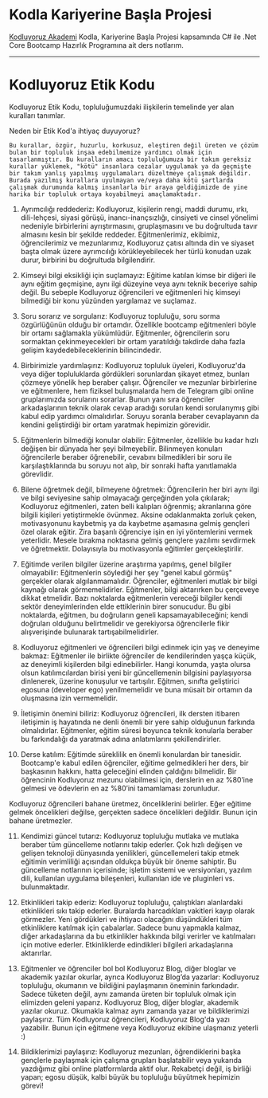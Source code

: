 # Kodla Kariyerine Başla Projesi
[Kodluyoruz Akademi](https://www.kodluyoruz.org/) Kodla, Kariyerine Başla Projesi kapsamında C# ile .Net Core Bootcamp Hazırlık Programına ait ders notlarım.

---
# Kodluyoruz Etik Kodu
Kodluyoruz Etik Kodu, topluluğumuzdaki ilişkilerin temelinde yer alan kuralları tanımlar.

Neden bir Etik Kod'a ihtiyaç duyuyoruz?

    Bu kurallar, özgür, huzurlu, korkusuz, eleştiren değil üreten ve çözüm bulan bir topluluk inşaa edebilmemize yardımcı olmak için tasarlanmıştır. Bu kuralların amacı topluluğumuza bir takım gereksiz kurallar yüklemek, "kötü" insanlara cezalar uygulamak ya da geçmişte bir takım yanlış yapılmış uygulamaları düzeltmeye çalışmak değildir. Burada yazılmış kurallara uyulmayan ve/veya daha kötü şartlarda çalışmak durumunda kalmış insanlarla bir araya geldiğimizde de yine harika bir topluluk ortaya koyabilmeyi amaçlamaktadır.

1) Ayrımcılığı reddederiz:
Kodluyoruz, kişilerin rengi, maddi durumu, ırkı, dili-lehçesi, siyasi görüşü, inancı-inançsızlığı, cinsiyeti ve cinsel yönelimi nedeniyle birbirlerini ayrıştırmasını, gruplaşmasını ve bu doğrultuda tavır almasını kesin bir şekilde reddeder. Eğitmenlerimiz, ekibimiz, öğrencilerimiz ve mezunlarımız, Kodluyoruz çatısı altında din ve siyaset başta olmak üzere ayrımcılığı körükleyebilecek her türlü konudan uzak durur, birbirini bu doğrultuda bilgilendirir.


2) Kimseyi bilgi eksikliği için suçlamayız:
Eğitime katılan kimse bir diğeri ile aynı eğitim geçmişine, aynı ilgi düzeyine veya aynı teknik beceriye sahip değil. Bu sebeple Kodluyoruz öğrencileri ve eğitmenleri hiç kimseyi bilmediği bir konu yüzünden yargılamaz ve suçlamaz.


3) Soru sorarız ve sorgularız:
Kodluyoruz topluluğu, soru sorma özgürlüğünün olduğu bir ortamdır. Özellikle bootcamp eğitmenleri böyle bir ortamı sağlamakla yükümlüdür. Eğitmenler, öğrencilerin soru sormaktan çekinmeyecekleri bir ortam yaratıldığı takdirde daha fazla gelişim kaydedebileceklerinin bilincindedir.


4) Birbirimizle yardımlaşırız:
Kodluyoruz topluluk üyeleri, Kodluyoruz'da veya diğer topluluklarda gördükleri sorunlardan şikayet etmez, bunları çözmeye yönelik hep beraber çalışır. Öğrenciler ve mezunlar birbirlerine ve eğitmenlere, hem fiziksel buluşmalarda hem de Telegram gibi online gruplarımızda sorularını sorarlar. Bunun yanı sıra öğrenciler arkadaşlarının teknik olarak cevap aradığı soruları kendi sorularıymış gibi kabul edip yardımcı olmalıdırlar. Soruyu soranla beraber cevaplayanın da kendini geliştirdiği bir ortam yaratmak hepimizin görevidir.


5) Eğitmenlerin bilmediği konular olabilir:
Eğitmenler, özellikle bu kadar hızlı değişen bir dünyada her şeyi bilmeyebilir. Bilinmeyen konuları öğrencilerle beraber öğrenebilir, cevabını bilmedikleri bir soru ile karşılaştıklarında bu soruyu not alıp, bir sonraki hafta yanıtlamakla görevlidir.


6) Bilene öğretmek değil, bilmeyene öğretmek:
Öğrencilerin her biri aynı ilgi ve bilgi seviyesine sahip olmayacağı gerçeğinden yola çıkılarak; Kodluyoruz eğitmenleri, zaten belli kalıpları öğrenmiş; akranlarına göre bilgili kişileri yetiştirmekle övünmez. Aksine odaklanmakta zorluk çeken, motivasyonunu kaybetmiş ya da kaybetme aşamasına gelmiş gençleri özel olarak eğitir. Zira başarılı öğrenciye işin en iyi yöntemlerini vermek yeterlidir. Mesele bırakma noktasına gelmiş gençlere yazılımı sevdirmek ve öğretmektir. Dolayısıyla bu motivasyonla eğitimler gerçekleştirilir.


7) Eğitimde verilen bilgiler üzerine araştırma yapılmış, genel bilgiler olmayabilir:
Eğitmenlerin söylediği her şey "genel kabul görmüş" gerçekler olarak algılanmamalıdır. Öğrenciler, eğitmenleri mutlak bir bilgi kaynağı olarak görmemelidirler. Eğitmenler, bilgi aktarırken bu çerçeveye dikkat etmelidir. Bazı noktalarda eğitmenlerin vereceği bilgiler kendi sektör deneyimlerinden elde ettiklerinin birer sonucudur. Bu gibi noktalarda, eğitmen, bu doğruların geneli kapsamayabileceğini; kendi doğruları olduğunu belirtmelidir ve gerekiyorsa öğrencilerle fikir alışverişinde bulunarak tartışabilmelidirler.


8) Kodluyoruz eğitmenleri ve öğrencileri bilgi edinmek için yaş ve deneyime bakmaz:
Eğitmenler ile birlikte öğrenciler de kendilerinden yaşça küçük, az deneyimli kişilerden bilgi edinebilirler. Hangi konumda, yaşta olursa olsun katılımcılardan birisi yeni bir güncellemenin bilgisini paylaşıyorsa dinlenerek, üzerine konuşulur ve tartışılır. Eğitmen, sınıfta geliştirici egosuna (developer ego) yenilmemelidir ve buna müsait bir ortamın da oluşmasına izin vermemelidir.


9) İletişimin önemini biliriz:
Kodluyoruz öğrencileri, ilk dersten itibaren iletişimin iş hayatında ne denli önemli bir yere sahip olduğunun farkında olmalıdırlar. Eğitmenler, eğitim süresi boyunca teknik konularla beraber bu farkındalığı da yaratmak adına anlatımlarını şekillendirirler.


10) Derse katılım:
Eğitimde süreklilik en önemli konulardan bir tanesidir. Bootcamp'e kabul edilen öğrenciler, eğitime gelmedikleri her ders, bir başkasının hakkını, hatta geleceğini elinden çaldığını bilmelidir. Bir öğrencinin Kodluyoruz mezunu olabilmesi için, derslerin en az %80’ine gelmesi ve ödevlerin en az %80’ini tamamlaması zorunludur. 

Kodluyoruz öğrencileri bahane üretmez, önceliklerini belirler. Eğer eğitime gelmek öncelikleri değilse, gerçekten sadece öncelikleri değildir. Bunun için bahane üretmezler.


11) Kendimizi güncel tutarız:
Kodluyoruz topluluğu mutlaka ve mutlaka beraber tüm güncelleme notlarını takip ederler. Çok hızlı değişen ve gelişen teknoloji dünyasında yenilikleri, güncellemeleri takip etmek eğitimin verimliliği açısından oldukça büyük bir öneme sahiptir. Bu güncelleme notlarının içerisinde; işletim sistemi ve versiyonları, yazılım dili, kullanılan uygulama bileşenleri, kullanılan ide ve pluginleri vs. bulunmaktadır.


12) Etkinlikleri takip ederiz:
Kodluyoruz topluluğu, çalıştıkları alanlardaki etkinlikleri sıkı takip ederler. Buralarda harcadıkları vakitleri kayıp olarak görmezler. Yeni gördükleri ve ihtiyacı olacağını düşündükleri tüm etkinliklere katılmak için çabalarlar. Sadece bunu yapmakla kalmaz, diğer arkadaşlarına da bu etkinlikler hakkında bilgi verirler ve katılmaları için motive ederler. Etkinliklerde edindikleri bilgileri arkadaşlarına aktarırlar.


13) Eğitmenler ve öğrenciler bol bol Kodluyoruz Blog, diğer bloglar ve akademik yazılar okurlar, ayrıca Kodluyoruz Blog’da yazarlar:
Kodluyoruz topluluğu, okumanın ve bildiğini paylaşmanın öneminin farkındadır. Sadece tüketen değil, aynı zamanda üreten bir topluluk olmak için elimizden geleni yaparız. Kodluyoruz Blog, diğer bloglar, akademik yazılar okuruz. Okumakla kalmaz aynı zamanda yazar ve bildiklerimizi paylaşırız. Tüm Kodluyoruz öğrencileri, Kodluyoruz Blog'da yazı yazabilir. Bunun için eğitmene veya Kodluyoruz ekibine ulaşmanız yeterli :)


14) Bildiklerimizi paylaşırız:
Kodluyoruz mezunları, öğrendiklerini başka gençlerle paylaşmak için çalışma grupları başlatabilir veya yukarıda yazdığımız gibi online platformlarda aktif olur. Rekabetçi değil, iş birliği yapan; egosu düşük, kalbi büyük bu topluluğu büyütmek hepimizin görevi!